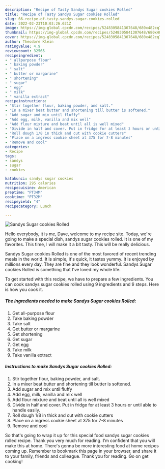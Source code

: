 ```yaml
---
description: "Recipe of Tasty Sandys Sugar cookies Rolled"
title: "Recipe of Tasty Sandys Sugar cookies Rolled"
slug: 66-recipe-of-tasty-sandys-sugar-cookies-rolled
date: 2022-02-23T10:03:26.621Z
image: https://img-global.cpcdn.com/recipes/5248305841307648/680x482cq70/sandys-sugar-cookies-rolled-recipe-main-photo.jpg
thumbnail: https://img-global.cpcdn.com/recipes/5248305841307648/680x482cq70/sandys-sugar-cookies-rolled-recipe-main-photo.jpg
cover: https://img-global.cpcdn.com/recipes/5248305841307648/680x482cq70/sandys-sugar-cookies-rolled-recipe-main-photo.jpg
author: Theodore Klein
ratingvalue: 4.9
reviewcount: 32565
recipeingredient:
- " allpurpose flour"
- " baking powder"
- " salt"
- " butter or margarine"
- " shortening"
- " sugar"
- " egg"
- " milk"
- " vanilla extract"
recipeinstructions:
- "Stir together flour, baking powder, and salt."
- "In a mixer beat butter and shortening till butter is softened."
- "Add sugar and mix until fluffy"
- "Add egg, milk, vanilla and mix well"
- "Add flour mixture and beat until all is well mixed"
- "Divide in half and cover. Put in fridge for at least 3 hours or until able to handle easily."
- "Roll dough 1/8 in thick and cut with cookie cutters"
- "Place on a ingress cookie sheet at 375 for 7-8 minutes"
- "Remove and cool"
categories:
- Recipe
tags:
- sandys
- sugar
- cookies

katakunci: sandys sugar cookies 
nutrition: 295 calories
recipecuisine: American
preptime: "PT34M"
cooktime: "PT32M"
recipeyield: "4"
recipecategory: Lunch

---
```



![Sandys Sugar cookies Rolled](https://img-global.cpcdn.com/recipes/5248305841307648/680x482cq70/sandys-sugar-cookies-rolled-recipe-main-photo.jpg)

Hello everybody, it is me, Dave, welcome to my recipe site. Today, we're going to make a special dish, sandys sugar cookies rolled. It is one of my favorites. This time, I will make it a bit tasty. This will be really delicious.

Sandys Sugar cookies Rolled is one of the most favored of recent trending meals in the world. It is simple, it's quick, it tastes yummy. It is enjoyed by millions every day. They are fine and they look wonderful. Sandys Sugar cookies Rolled is something that I've loved my whole life.




To get started with this recipe, we have to prepare a few ingredients. You can cook sandys sugar cookies rolled using 9 ingredients and 9 steps. Here is how you cook it.

<!--inarticleads1-->

##### The ingredients needed to make Sandys Sugar cookies Rolled:

1. Get  all-purpose flour
1. Take  baking powder
1. Take  salt
1. Get  butter or margarine
1. Get  shortening
1. Get  sugar
1. Get  egg
1. Take  milk
1. Take  vanilla extract




<!--inarticleads2-->

##### Instructions to make Sandys Sugar cookies Rolled:

1. Stir together flour, baking powder, and salt.
1. In a mixer beat butter and shortening till butter is softened.
1. Add sugar and mix until fluffy
1. Add egg, milk, vanilla and mix well
1. Add flour mixture and beat until all is well mixed
1. Divide in half and cover. Put in fridge for at least 3 hours or until able to handle easily.
1. Roll dough 1/8 in thick and cut with cookie cutters
1. Place on a ingress cookie sheet at 375 for 7-8 minutes
1. Remove and cool




So that's going to wrap it up for this special food sandys sugar cookies rolled recipe. Thank you very much for reading. I'm confident that you will make this at home. There's gonna be more interesting food at home recipes coming up. Remember to bookmark this page in your browser, and share it to your family, friends and colleague. Thank you for reading. Go on get cooking!
